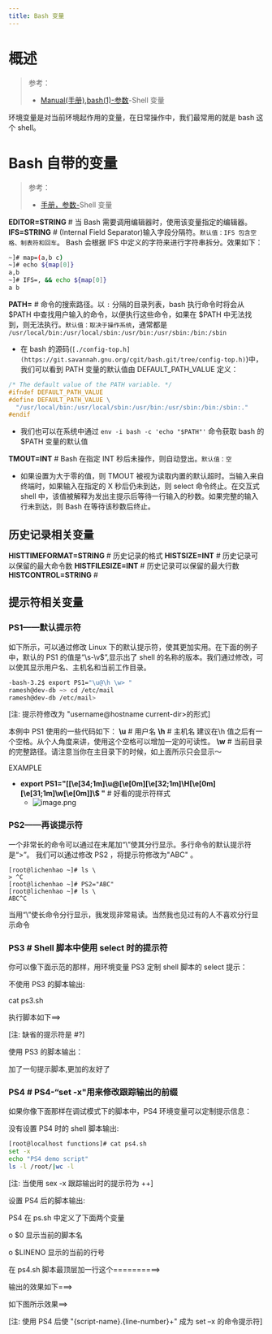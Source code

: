 ```yaml
---
title: Bash 变量
---
```


# 概述

> 参考：
> - [Manual(手册),bash(1)-参数](https://www.man7.org/linux/man-pages/man1/bash.1.html#PARAMETERS)-Shell 变量

环境变量是对当前环境起作用的变量，在日常操作中，我们最常用的就是 bash 这个 shell。

# Bash 自带的变量

> 参考：
> - [手册，参数-](https://www.man7.org/linux/man-pages/man1/bash.1.html#PARAMETERS)Shell 变量

**EDITOR=STRING** # 当 Bash 需要调用编辑器时，使用该变量指定的编辑器。
**IFS=STRING** # (Internal Field Separator)输入字段分隔符。`默认值：IFS 包含空格、制表符和回车`。
Bash 会根据 IFS 中定义的字符来进行字符串拆分。效果如下：

```bash
~]# map=(a,b c)
~]# echo ${map[0]}
a,b
~]# IFS=, && echo ${map[0]}
a b
```

**PATH=<STRING>** # 命令的搜索路径。以 `:` 分隔的目录列表，bash 执行命令时将会从 $PATH 中查找用户输入的命令，以便执行这些命令，如果在 $PATH 中无法找到，则无法执行。`默认值：取决于操作系统`，通常都是 `/usr/local/bin:/usr/local/sbin:/usr/bin:/usr/sbin:/bin:/sbin`

- 在 bash 的源码(`[./config-top.h](https://git.savannah.gnu.org/cgit/bash.git/tree/config-top.h)`)中，我们可以看到 PATH 变量的默认值由 DEFAULT_PATH_VALUE 定义：

```c
/* The default value of the PATH variable. */
#ifndef DEFAULT_PATH_VALUE
#define DEFAULT_PATH_VALUE \
  "/usr/local/bin:/usr/local/sbin:/usr/bin:/usr/sbin:/bin:/sbin:."
#endif
```

- 我们也可以在系统中通过 `env -i bash -c 'echo "$PATH"'` 命令获取 bash 的 $PATH 变量的默认值

**TMOUT=INT** # Bash 在指定 INT 秒后未操作，则自动登出。`默认值：空`

- 如果设置为大于零的值，则 TMOUT 被视为读取内置的默认超时。当输入来自终端时，如果输入在指定的 X 秒后仍未到达，则 select 命令终止。在交互式 shell 中，该值被解释为发出主提示后等待一行输入的秒数。如果完整的输入行未到达，则 Bash 在等待该秒数后终止。

## 历史记录相关变量

**HISTTIMEFORMAT=STRING** # 历史记录的格式
**HISTSIZE=INT** # 历史记录可以保留的最大命令数
**HISTFILESIZE=INT** # 历史记录可以保留的最大行数
**HISTCONTROL=STRING** #

## 提示符相关变量

### PS1——默认提示符

如下所示，可以通过修改 Linux 下的默认提示符，使其更加实用。在下面的例子中，默认的 PS1 的值是“\s-\v$”,显示出了 shell 的名称的版本。我们通过修改，可以使其显示用户名、主机名和当前工作目录。

```bash
-bash-3.2$ export PS1="\u@\h \w> "
ramesh@dev-db ~> cd /etc/mail
ramesh@dev-db /etc/mail>
```

\[注: 提示符修改为 "username@hostname current-dir>的形式]

本例中 PS1 使用的一些代码如下：
**\u** # 用户名
**\h** # 主机名 建议在\h 值之后有一个空格。从个人角度来讲，使用这个空格可以增加一定的可读性。
**\w** # 当前目录的完整路径。请注意当你在主目录下的时候，如上面所示只会显示～

EXAMPLE

- **export PS1="\[\[\e\[34;1m]\u@\[\e\[0m]\[\e\[32;1m]\H\[\e\[0m] \[\e\[31;1m]\w\[\e\[0m]]\\$ "** # 好看的提示符样式
  - ![image.png](https://notes-learning.oss-cn-beijing.aliyuncs.com/ic2gz0/1628044442278-702aab5e-f50e-40f9-924a-e00528d1dbff.png)

### PS2——再谈提示符

一个非常长的命令可以通过在末尾加“\”使其分行显示。多行命令的默认提示符是“>”。 我们可以通过修改 PS2 ，将提示符修改为"ABC" 。

    [root@lichenhao ~]# ls \
    > ^C
    [root@lichenhao ~]# PS2="ABC"
    [root@lichenhao ~]# ls \
    ABC^C

当用“\”使长命令分行显示，我发现非常易读。当然我也见过有的人不喜欢分行显示命令

### PS3 # Shell 脚本中使用 select 时的提示符

你可以像下面示范的那样，用环境变量 PS3 定制 shell 脚本的 select 提示：

不使用 PS3 的脚本输出:

cat ps3.sh

执行脚本如下==>

\[注: 缺省的提示符是 #?]

使用 PS3 的脚本输出：

加了一句提示脚本,更加的友好了

### PS4 # PS4-“set -x"用来修改跟踪输出的前缀

如果你像下面那样在调试模式下的脚本中，PS4 环境变量可以定制提示信息：

没有设置 PS4 时的 shell 脚本输出:

```bash
[root@localhost functions]# cat ps4.sh
set -x
echo "PS4 demo script"
ls -l /root/|wc -l
```

\[注: 当使用 sex -x 跟踪输出时的提示符为 ++]

设置 PS4 后的脚本输出:

PS4 在 ps.sh 中定义了下面两个变量

o $0 显示当前的脚本名

o $LINENO 显示的当前的行号

在 ps4.sh 脚本最顶层加一行这个==========>

输出的效果如下===>

如下图所示效果==>

\[注: 使用 PS4 后使 "{script-name}.{line-number}+" 成为 set –x 的命令提示符]
